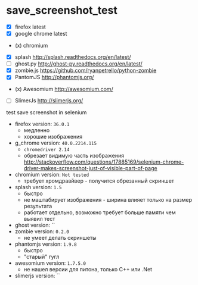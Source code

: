 # save_screenshot_test

- [x] firefox latest
- [x] google chrome latest
- (x) chromium
- [x] splash http://splash.readthedocs.org/en/latest/
- [ ] ghost.py http://ghost-py.readthedocs.org/en/latest/
- [x] zombie.js https://github.com/ryanpetrello/python-zombie
- [x] PantomJS http://phantomjs.org/
- (x) Awesomium http://awesomium.com/
- [ ] SlimerJs http://slimerjs.org/

test save screenshot in selenium

- firefox version: `36.0.1`
    - медленно
    - хорошие изображения
- g_chrome version: `40.0.2214.115`
    - `chromedriver 2.14`
    - обрезает видимую часть изображения http://stackoverflow.com/questions/17885169/selenium-chrome-driver-makes-screenshot-just-of-visible-part-of-page
- chromium version: `Not tested`
    - требует хромдравйвер - получится обрезанный скриншет
- splash version: `1.5`
    - быстро
    - не маштабирует изображения - ширина влияет только на размер результата
    - работает отдельно, возможно требует больше памяти чем выявил тест
- ghost version: ``
- zombie version: `0.2.0`
    - не умеет делать скриншеты
- phantomjs version: `1.9.8`
    - быстро
    - "старый" гугл
- awesomium version: `1.7.5.0`
    - не нашел версии для питона, только C++ или .Net
- slimerjs version: ``
